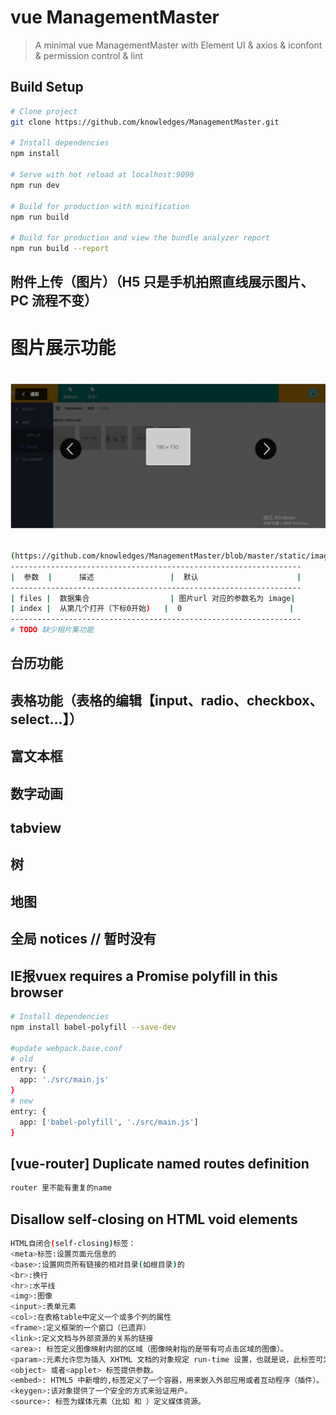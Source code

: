 # vue ManagementMaster

> A minimal vue ManagementMaster with Element UI & axios & iconfont & permission control & lint

## Build Setup

```bash
# Clone project
git clone https://github.com/knowledges/ManagementMaster.git

# Install dependencies
npm install

# Serve with hot reload at localhost:9090
npm run dev

# Build for production with minification
npm run build

# Build for production and view the bundle analyzer report
npm run build --report
```

## 附件上传（图片）（H5 只是手机拍照直线展示图片、PC 流程不变）
# 图片展示功能 
# <p><img src="https://github.com/knowledges/ManagementMaster/blob/master/static/image/album.jpg" alt="相册" title="相册" /></p>
```bash
(https://github.com/knowledges/ManagementMaster/blob/master/static/image/album.jpg)
-----------------------------------------------------------------
|  参数  |      描述                 |  默认                      |
-----------------------------------------------------------------
| files |  数据集合                  | 图片url 对应的参数名为 image|
| index |  从第几个打开（下标0开始)   |  0                        |
-----------------------------------------------------------------
# TODO 缺少相片集功能
```
## 台历功能
## 表格功能（表格的编辑【input、radio、checkbox、select...】）
## 富文本框
## 数字动画
## tabview
## 树
## 地图
## 全局 notices // 暂时没有 


## IE报vuex requires a Promise polyfill in this browser

```bash
# Install dependencies
npm install babel-polyfill --save-dev

#update webpack.base.conf
# old
entry: {
  app: './src/main.js'
}
# new
entry: {
  app: ['babel-polyfill', './src/main.js']
}
```

## [vue-router] Duplicate named routes definition 

```bash
router 里不能有重复的name
```

## Disallow self-closing on HTML void elements

```bash
HTML自闭合(self-closing)标签：
<meta>标签:设置页面元信息的
<base>:设置网页所有链接的相对目录(如根目录)的
<br>:换行
<hr>:水平线
<img>:图像
<input>:表单元素
<col>:在表格table中定义一个或多个列的属性
<frame>:定义框架的一个窗口（已遗弃）
<link>:定义文档与外部资源的关系的链接
<area>: 标签定义图像映射内部的区域（图像映射指的是带有可点击区域的图像）。
<param>:元素允许您为插入 XHTML 文档的对象规定 run-time 设置，也就是说，此标签可为包含它的
<object> 或者<applet> 标签提供参数。
<embed>: HTML5 中新增的,标签定义了一个容器，用来嵌入外部应用或者互动程序（插件）。
<keygen>:该对象提供了一个安全的方式来验证用户。
<source>: 标签为媒体元素（比如 和 ）定义媒体资源。
```
